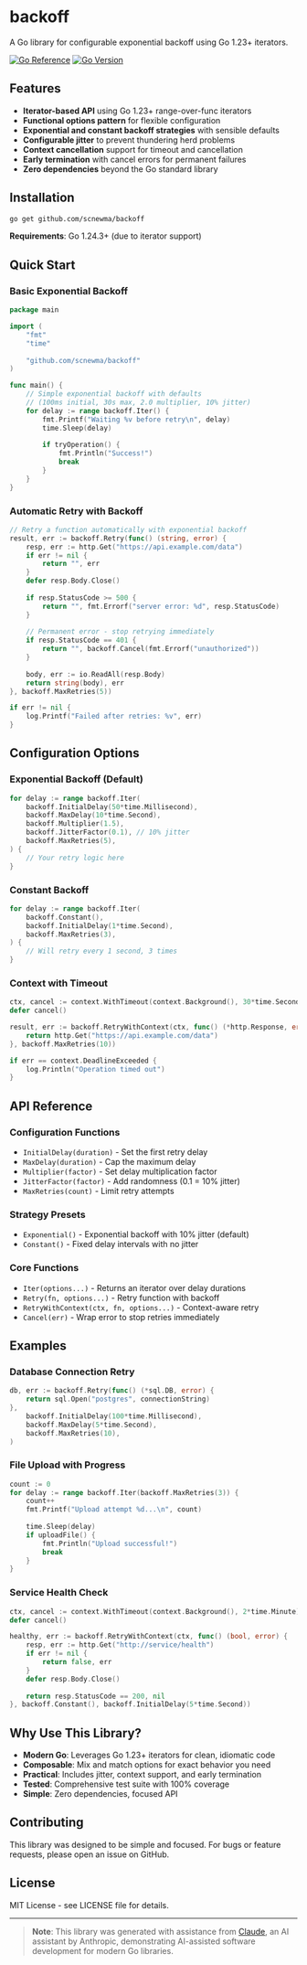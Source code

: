 # backoff

A Go library for configurable exponential backoff using Go 1.23+ iterators.

[![Go Reference](https://pkg.go.dev/badge/github.com/scnewma/backoff.svg)](https://pkg.go.dev/github.com/scnewma/backoff)
[![Go Version](https://img.shields.io/badge/go-1.24.3+-blue.svg)](https://golang.org/)

## Features

- **Iterator-based API** using Go 1.23+ range-over-func iterators
- **Functional options pattern** for flexible configuration
- **Exponential and constant backoff strategies** with sensible defaults
- **Configurable jitter** to prevent thundering herd problems
- **Context cancellation** support for timeout and cancellation
- **Early termination** with cancel errors for permanent failures
- **Zero dependencies** beyond the Go standard library

## Installation

```bash
go get github.com/scnewma/backoff
```

**Requirements**: Go 1.24.3+ (due to iterator support)

## Quick Start

### Basic Exponential Backoff

```go
package main

import (
    "fmt"
    "time"
    
    "github.com/scnewma/backoff"
)

func main() {
    // Simple exponential backoff with defaults
    // (100ms initial, 30s max, 2.0 multiplier, 10% jitter)
    for delay := range backoff.Iter() {
        fmt.Printf("Waiting %v before retry\n", delay)
        time.Sleep(delay)
        
        if tryOperation() {
            fmt.Println("Success!")
            break
        }
    }
}
```

### Automatic Retry with Backoff

```go
// Retry a function automatically with exponential backoff
result, err := backoff.Retry(func() (string, error) {
    resp, err := http.Get("https://api.example.com/data")
    if err != nil {
        return "", err
    }
    defer resp.Body.Close()
    
    if resp.StatusCode >= 500 {
        return "", fmt.Errorf("server error: %d", resp.StatusCode)
    }
    
    // Permanent error - stop retrying immediately
    if resp.StatusCode == 401 {
        return "", backoff.Cancel(fmt.Errorf("unauthorized"))
    }
    
    body, err := io.ReadAll(resp.Body)
    return string(body), err
}, backoff.MaxRetries(5))

if err != nil {
    log.Printf("Failed after retries: %v", err)
}
```

## Configuration Options

### Exponential Backoff (Default)

```go
for delay := range backoff.Iter(
    backoff.InitialDelay(50*time.Millisecond),
    backoff.MaxDelay(10*time.Second),
    backoff.Multiplier(1.5),
    backoff.JitterFactor(0.1), // 10% jitter
    backoff.MaxRetries(5),
) {
    // Your retry logic here
}
```

### Constant Backoff

```go
for delay := range backoff.Iter(
    backoff.Constant(),
    backoff.InitialDelay(1*time.Second),
    backoff.MaxRetries(3),
) {
    // Will retry every 1 second, 3 times
}
```

### Context with Timeout

```go
ctx, cancel := context.WithTimeout(context.Background(), 30*time.Second)
defer cancel()

result, err := backoff.RetryWithContext(ctx, func() (*http.Response, error) {
    return http.Get("https://api.example.com/data")
}, backoff.MaxRetries(10))

if err == context.DeadlineExceeded {
    log.Println("Operation timed out")
}
```

## API Reference

### Configuration Functions

- `InitialDelay(duration)` - Set the first retry delay
- `MaxDelay(duration)` - Cap the maximum delay
- `Multiplier(factor)` - Set delay multiplication factor
- `JitterFactor(factor)` - Add randomness (0.1 = 10% jitter)
- `MaxRetries(count)` - Limit retry attempts

### Strategy Presets

- `Exponential()` - Exponential backoff with 10% jitter (default)
- `Constant()` - Fixed delay intervals with no jitter

### Core Functions

- `Iter(options...)` - Returns an iterator over delay durations
- `Retry(fn, options...)` - Retry function with backoff
- `RetryWithContext(ctx, fn, options...)` - Context-aware retry
- `Cancel(err)` - Wrap error to stop retries immediately

## Examples

### Database Connection Retry

```go
db, err := backoff.Retry(func() (*sql.DB, error) {
    return sql.Open("postgres", connectionString)
}, 
    backoff.InitialDelay(100*time.Millisecond),
    backoff.MaxDelay(5*time.Second),
    backoff.MaxRetries(10),
)
```

### File Upload with Progress

```go
count := 0
for delay := range backoff.Iter(backoff.MaxRetries(3)) {
    count++
    fmt.Printf("Upload attempt %d...\n", count)
    
    time.Sleep(delay)
    if uploadFile() {
        fmt.Println("Upload successful!")
        break
    }
}
```

### Service Health Check

```go
ctx, cancel := context.WithTimeout(context.Background(), 2*time.Minute)
defer cancel()

healthy, err := backoff.RetryWithContext(ctx, func() (bool, error) {
    resp, err := http.Get("http://service/health")
    if err != nil {
        return false, err
    }
    defer resp.Body.Close()
    
    return resp.StatusCode == 200, nil
}, backoff.Constant(), backoff.InitialDelay(5*time.Second))
```

## Why Use This Library?

- **Modern Go**: Leverages Go 1.23+ iterators for clean, idiomatic code
- **Composable**: Mix and match options for exact behavior you need
- **Practical**: Includes jitter, context support, and early termination
- **Tested**: Comprehensive test suite with 100% coverage
- **Simple**: Zero dependencies, focused API

## Contributing

This library was designed to be simple and focused. For bugs or feature requests, please open an issue on GitHub.

## License

MIT License - see LICENSE file for details.

---

> **Note**: This library was generated with assistance from [Claude](https://claude.ai), an AI assistant by Anthropic, demonstrating AI-assisted software development for modern Go libraries.